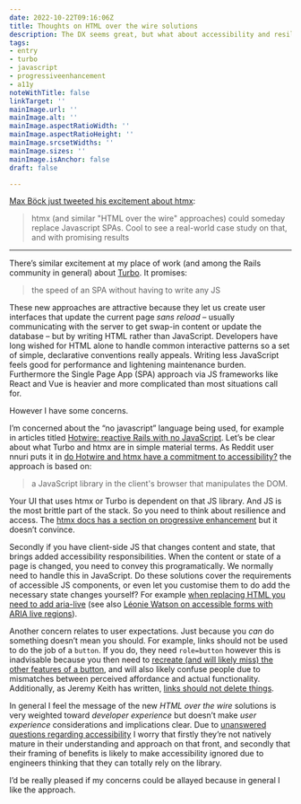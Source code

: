 ```yaml
---
date: 2022-10-22T09:16:06Z
title: Thoughts on HTML over the wire solutions
description: The DX seems great, but what about accessibility and resilience?
tags:
- entry
- turbo
- javascript
- progressiveenhancement
- a11y
noteWithTitle: false
linkTarget: ''
mainImage.url: ''
mainImage.alt: ''
mainImage.aspectRatioWidth: ''
mainImage.aspectRatioHeight: ''
mainImage.srcsetWidths: ''
mainImage.sizes: ''
mainImage.isAnchor: false
draft: false

---
```

[Max Böck just tweeted his excitement about htmx](https://twitter.com/mxbck/status/1581595524180094977):

> htmx (and similar "HTML over the wire" approaches) could someday replace Javascript SPAs. Cool to see a real-world case study on that, and with promising results

---

There’s similar excitement at my place of work (and among the Rails community in general) about [Turbo](https://turbo.hotwired.dev/). It promises:

> the speed of an SPA without having to write any JS

These new approaches are attractive because they let us create user interfaces that update the current page _sans reload_ – usually communicating with the server to get swap-in content or update the database –  but by writing HTML rather than JavaScript. Developers have long wished for HTML alone to handle common interactive patterns so a set of simple, declarative conventions really appeals. Writing less JavaScript feels good for performance and lightening maintenance burden. Furthermore the Single Page App (SPA) approach via JS frameworks like React and Vue is heavier and more complicated than most situations call for.

However I have some concerns.

I’m concerned about the “no javascript” language being used, for example in articles titled [Hotwire: reactive Rails with no JavaScript](https://evilmartians.com/chronicles/hotwire-reactive-rails-with-no-javascript). Let’s be clear about what Turbo and htmx are in simple material terms. As Reddit user nnuri puts it in [do Hotwire and htmx have a commitment to accessibility?](https://www.reddit.com/r/rails/comments/tx8lj7/does_hotwire_have_an_a11y_commitment/) the approach is based on:

> a JavaScript library in the client's browser that manipulates the DOM.

Your UI that uses htmx or Turbo is dependent on that JS library. And JS is the most brittle part of the stack. So you need to think about resilience and access. The [htmx docs has a section on progressive enhancement](https://htmx.org/docs/#progressive_enhancement) but it doesn’t convince. 

Secondly if you have client-side JS that changes content and state, that brings added accessibility responsibilities. When the content or state of a page is changed, you need to convey this programatically. We normally need to handle this in JavaScript. Do these solutions cover the requirements of accessible JS components, or even let you customise them to do add the necessary state changes yourself? For example [when replacing HTML you need to add aria-live](https://developer.mozilla.org/en-US/docs/Web/Accessibility/ARIA/ARIA_Live_Regions) (see also [Léonie Watson on accessible forms with ARIA live regions](https://tink.uk/accessible-forms-with-aria-live-regions/)).

Another concern relates to user expectations. Just because you _can_ do something doesn’t mean you should. For example, links should not be used to do the job of a `button`. If you do, they need `role=button` however this is inadvisable because you then need to [recreate (and will likely miss) the other features of a button](https://developer.mozilla.org/en-US/docs/Web/Accessibility/ARIA/Roles/button_role#description), and will also likely confuse people due to mismatches between perceived affordance and actual functionality. Additionally, as Jeremy Keith has written, [links should not delete things](https://adactio.com/journal/17768).

In general I feel the message of the new _HTML over the wire_ solutions is very weighted toward _developer experience_ but doesn’t make _user experience_ considerations and implications clear. Due to [unanswered questions regarding accessibility](https://github.com/bigskysoftware/htmx/issues/731) I worry that firstly they’re not natively mature in their understanding and approach on that front, and secondly that their framing of benefits is likely to make accessibility ignored due to engineers thinking that they can totally rely on the library.

I’d be really pleased if my concerns could be allayed because in general I like the approach.